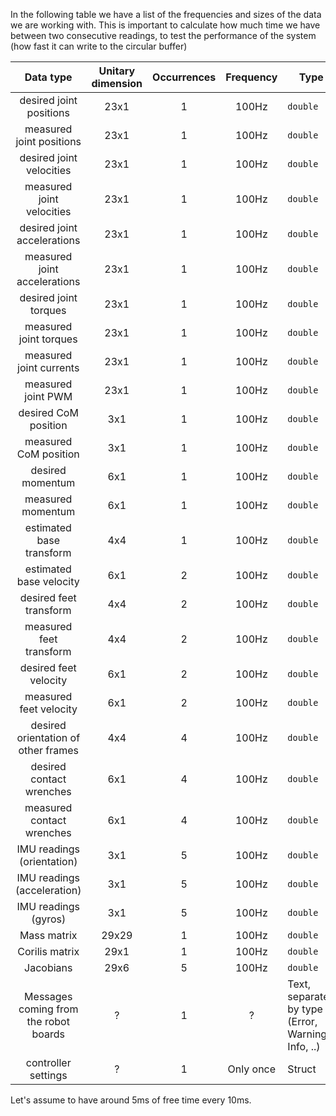 In the following table we have a list of the frequencies and sizes of the data we are working with. This is important to calculate how much time we have between two consecutive readings, to test the performance of the system (how fast it can write to the circular buffer)

|               Data type               | Unitary dimension | Occurrences | Frequency | Type                                               |
|:-------------------------------------:|:-----------------:|:-----------:|:---------:|----------------------------------------------------|
| desired joint positions               | 23x1              | 1           | 100Hz     | ``double``                                         |
| measured joint positions              | 23x1              | 1           | 100Hz     | ``double``                                         |
| desired joint velocities              | 23x1              | 1           | 100Hz     | ``double``                                         |
| measured joint velocities             | 23x1              | 1           | 100Hz     | ``double``                                         |
| desired joint accelerations           | 23x1              | 1           | 100Hz     | ``double``                                         |
| measured joint accelerations          | 23x1              | 1           | 100Hz     | ``double``                                         |
| desired joint torques                 | 23x1              | 1           | 100Hz     | ``double``                                         |
| measured joint torques                | 23x1              | 1           | 100Hz     | ``double``                                         |
| measured joint currents               | 23x1              | 1           | 100Hz     | ``double``                                         |
| measured joint PWM                    | 23x1              | 1           | 100Hz     | ``double``                                         |
| desired CoM position                  | 3x1               | 1           | 100Hz     | ``double``                                         |
| measured CoM position                 | 3x1               | 1           | 100Hz     | ``double``                                         |
| desired momentum                      | 6x1               | 1           | 100Hz     | ``double``                                         |
| measured momentum                     | 6x1               | 1           | 100Hz     | ``double``                                         |
| estimated base transform              | 4x4               | 1           | 100Hz     | ``double``                                         |
| estimated base velocity               | 6x1               | 2           | 100Hz     | ``double``                                         |
| desired feet transform                | 4x4               | 2           | 100Hz     | ``double``                                         |
| measured feet transform               | 4x4               | 2           | 100Hz     | ``double``                                         |
| desired feet velocity                 | 6x1               | 2           | 100Hz     | ``double``                                         |
| measured feet velocity                | 6x1               | 2           | 100Hz     | ``double``                                         |
| desired orientation of other frames   | 4x4               | 4           | 100Hz     | ``double``                                         |
| desired contact wrenches              | 6x1               | 4           | 100Hz     | ``double``                                         |
| measured contact wrenches             | 6x1               | 4           | 100Hz     | ``double``                                         |
| IMU readings (orientation)            | 3x1               | 5           | 100Hz     | ``double``                                         |
| IMU readings (acceleration)           | 3x1               | 5           | 100Hz     | ``double``                                         |
| IMU readings (gyros)                  | 3x1               | 5           | 100Hz     | ``double``                                         |
| Mass matrix                           | 29x29             | 1           | 100Hz     | ``double``                                         |
| Corilis matrix                        | 29x1              | 1           | 100Hz     | ``double``                                         |
| Jacobians                             | 29x6              | 5           | 100Hz     | ``double``                                         |
| Messages coming from the robot boards | ?                 | 1           | ?         | Text, separated by type (Error, Warning, Info, ..) |
| controller settings                   | ?                 | 1           | Only once | Struct                                             |

Let's assume to have around 5ms of free time every 10ms.

